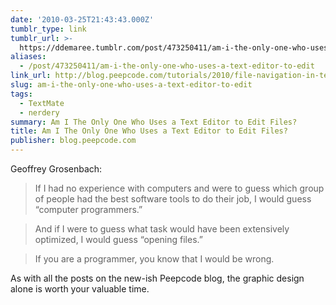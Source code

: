 ```yaml
---
date: '2010-03-25T21:43:43.000Z'
tumblr_type: link
tumblr_url: >-
  https://ddemaree.tumblr.com/post/473250411/am-i-the-only-one-who-uses-a-text-editor-to-edit
aliases:
  - /post/473250411/am-i-the-only-one-who-uses-a-text-editor-to-edit
link_url: http://blog.peepcode.com/tutorials/2010/file-navigation-in-text-editors
slug: am-i-the-only-one-who-uses-a-text-editor-to-edit
tags:
  - TextMate
  - nerdery
summary: Am I The Only One Who Uses a Text Editor to Edit Files?
title: Am I The Only One Who Uses a Text Editor to Edit Files?
publisher: blog.peepcode.com
---
```


Geoffrey Grosenbach:

> If I had no experience with computers and were to guess which group of people had the best software tools to do their job, I would guess “computer programmers.”

> And if I were to guess what task would have been extensively optimized, I would guess “opening files.”

> If you are a programmer, you know that I would be wrong.

As with all the posts on the new-ish Peepcode blog, the graphic design alone is worth your valuable time.